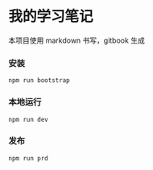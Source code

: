 # 我的学习笔记

本项目使用 markdown 书写，gitbook 生成

### 安装

```shell
npm run bootstrap
```

### 本地运行

```shell
npm run dev
```

### 发布

```shell
npm run prd
```
